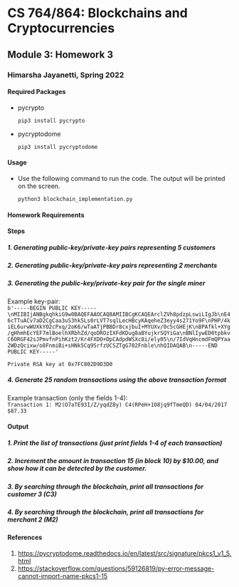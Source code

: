 
# CS 764/864: Blockchains and Cryptocurrencies
## Module 3: Homework 3
### Himarsha Jayanetti, Spring 2022


#### Required Packages

* pycrypto  

  ```pip3 install pycrypto```

* pycryptodome  

  ```pip3 install pycryptodome```   

#### Usage

* Use the following command to run the code. The output will be printed on the screen.  
    
  ```python3 blockchain_implementation.py```


#### Homework Requirements

#### Steps
##### 1. Generating public-key/private-key pairs representing 5 customers
##### 2. Generating public-key/private-key pairs representing 2 merchants
##### 3. Generating the public-key/private-key pair for the single miner

Example key-pair:  
 ``` b'-----BEGIN PUBLIC KEY-----\nMIIBIjANBgkqhkiG9w0BAQEFAAOCAQ8AMIIBCgKCAQEArclZVh8pdzpLswiLIgJb\nE46cTTuACv7aD2CgCaa3uS3hk5Ls0rLVT7sqlLecHBcyKAqeheZ3eyy4s271Yo9F\nPHP/4kiEL6urwWUXkYO2cPxq/2oK6/wTaATjPBBDr8cxjbuI+MYUXv/0c5cGHEjK\nBPAfkl+XYg/gHhmhEcYEF7mlBoelhXRbhZd/qoDROzIXFdKDug8aBYujkrSQYiGa\nBNlIywED0tpbkvC6ORGF42sJPmvfnPihKzt2/Kr4FXDO+DpCAdpdWSXc8i/ely05\n/7IdVqHncmdFmQPYaa2WDzQcixw/o8FnmiBi+sHNk5Cq9SrfzUCSZTgG702Fnble\nhQIDAQAB\n-----END PUBLIC KEY-----' ```   
 
 ``` Private RSA key at 0x7FC802D9D3D0 ```
 
##### 4. Generate 25 random transactions using the above transaction format

Example transaction (only the fields 1-4):  
``` Transaction 1: M2(O7aTE93I/Z/yqdZ8y) C4(RPeH+1O8jq9fTmeQD) 04/04/2017 $87.33 ```

#### Output

##### 1. Print the list of transactions (just print fields 1-4 of each transaction)

##### 2. Increment the amount in transaction 15 (in block 10) by $10.00, and show how it can be detected by the customer.
##### 3. By searching through the blockchain, print all transactions for customer 3 (C3)
##### 4. By searching through the blockchain, print all transactions for merchant 2 (M2)

#### References

1. https://pycryptodome.readthedocs.io/en/latest/src/signature/pkcs1_v1_5.html
2. https://stackoverflow.com/questions/59126819/py-error-message-cannot-import-name-pkcs1-15
